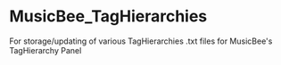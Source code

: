 # MusicBee_TagHierarchies
For storage/updating of various TagHierarchies .txt files for MusicBee's TagHierarchy Panel